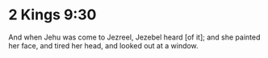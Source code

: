 # 2 Kings 9:30

And when Jehu was come to Jezreel, Jezebel heard [of it]; and she painted her face, and tired her head, and looked out at a window.